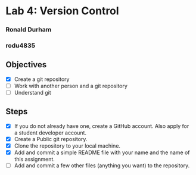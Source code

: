 # Lab 4: Version Control

### Ronald Durham
### rodu4835

## Objectives
 - [x] Create a git repository
 - [ ] Work with another person and a git repository
 - [ ] Understand git

## Steps
 - [x] If you do not already have one, create a GitHub account. Also apply for a student developer account.
 - [x] Create a Public git repository.
 - [x] Clone the repository to your local machine.
 - [x] Add and commit a simple README file with your name and the name of this assignment. 
 - [ ] Add and commit a few other files (anything you want) to the repository. 
